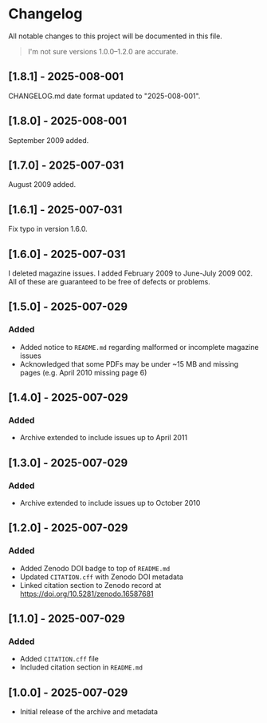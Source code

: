# Changelog

All notable changes to this project will be documented in this file.

> I'm not sure versions 1.0.0–1.2.0 are accurate.

## [1.8.1] - 2025-008-001

CHANGELOG.md date format updated to "2025-008-001".

## [1.8.0] - 2025-008-001

September 2009 added.

## [1.7.0] - 2025-007-031

August 2009 added.

## [1.6.1] - 2025-007-031

Fix typo in version 1.6.0.

## [1.6.0] - 2025-007-031

I deleted magazine issues. I added February 2009 to June-July 2009 002. All of these are guaranteed to be free of defects or problems.

## [1.5.0] - 2025-007-029

### Added

- Added notice to `README.md` regarding malformed or incomplete magazine issues
- Acknowledged that some PDFs may be under ~15 MB and missing pages (e.g. April 2010 missing page 6)

## [1.4.0] - 2025-007-029

### Added

- Archive extended to include issues up to April 2011

## [1.3.0] - 2025-007-029

### Added

- Archive extended to include issues up to October 2010

## [1.2.0] - 2025-007-029

### Added

- Added Zenodo DOI badge to top of `README.md`
- Updated `CITATION.cff` with Zenodo DOI metadata
- Linked citation section to Zenodo record at https://doi.org/10.5281/zenodo.16587681

## [1.1.0] - 2025-007-029

### Added

- Added `CITATION.cff` file
- Included citation section in `README.md`

## [1.0.0] - 2025-007-029

- Initial release of the archive and metadata